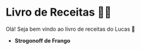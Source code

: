 # Livro de Receitas :man_cook:

Olá! Seja bem vindo ao livro de receitas do Lucas :wave:

* **Strogonoff de Frango**

  
